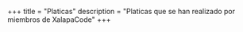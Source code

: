 +++
title = "Platicas"
description = "Platicas que se han realizado por miembros de XalapaCode"
+++
